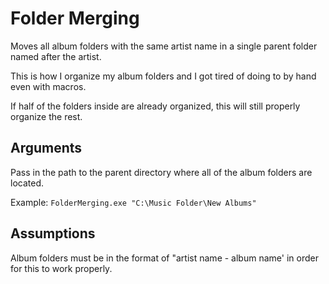 # Folder Merging

Moves all album folders with the same artist name in a single parent folder named after the artist.

This is how I organize my album folders and I got tired of doing to by hand even with macros.

If half of the folders inside are already organized, this will still properly organize the rest.

## Arguments
Pass in the path to the parent directory where all of the album folders are located.

Example: `FolderMerging.exe "C:\Music Folder\New Albums"`

## Assumptions
Album folders must be in the format of "artist name - album name' in order for this to work properly.
